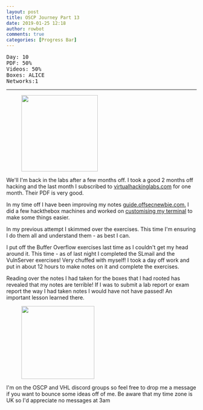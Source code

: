 ```yaml
---
layout: post
title: OSCP Journey Part 13
date: 2019-01-25 12:18
author: rowbot
comments: true
categories: [Progress Bar]
---
```

<!-- wp:preformatted -->
<pre class="wp-block-preformatted">Day: 10<br>PDF: 50%<br>Videos: 50%<br>Boxes: ALICE<br>Networks:1</pre>
<!-- /wp:preformatted -->

<!-- wp:separator -->
<hr class="wp-block-separator"/>
<!-- /wp:separator -->

<!-- wp:image {"id":597,"align":"left","width":202,"height":202} -->
<div class="wp-block-image"><figure class="alignleft is-resized"><img src="http://offsecnewbie.com/wp-content/uploads/2019/01/noun_Poor-Posture_100154.png" alt="" class="wp-image-597" width="202" height="202"/></figure></div>
<!-- /wp:image -->

<!-- wp:paragraph -->
<p>We'll I'm back in the labs after a few months off. I took a good 2 months off hacking and the last month I subscribed to <a href="http://virtualhackinglabs.com" target="_blank" rel="noreferrer noopener" aria-label="virtualhackinglabs.com (opens in a new tab)">virtualhackinglabs.com</a> for one month. Their PDF is very good.</p>
<!-- /wp:paragraph -->

<!-- wp:paragraph -->
<p>In my time off I have been improving my notes <a href="http:// guide.offsecnewbie.com">guide.offsecnewbie.com.</a> I did a few hackthebox machines and worked on <a href="https://guide.offsecnewbie.com/kali-configuration/terminator-shortcuts" target="_blank" rel="noreferrer noopener" aria-label="customising my terminal (opens in a new tab)">customising my terminal</a> to make some things easier.</p>
<!-- /wp:paragraph -->

<!-- wp:paragraph -->
<p>In my previous attempt I skimmed over the exercises. This time I'm ensuring I do them all and understand them - as best I can. </p>
<!-- /wp:paragraph -->

<!-- wp:paragraph -->
<p>I put off the Buffer Overflow exercises last time as I couldn't get my head around it. This time - as of last night I completed the SLmail and the VulnServer exercises! Very chuffed with myself! I took a day off work and put in about 12 hours to make notes on it and complete the exercises. </p>
<!-- /wp:paragraph -->

<!-- wp:paragraph -->
<p>Reading over the notes I had taken for the boxes that I had rooted has revealed that my notes are terrible! If I was to submit a lab report or exam report the way I had taken notes I would have not have passed! An important lesson learned there.</p>
<!-- /wp:paragraph -->

<!-- wp:image {"id":604,"align":"right","width":193,"height":193} -->
<div class="wp-block-image"><figure class="alignright is-resized"><img src="http://offsecnewbie.com/wp-content/uploads/2019/01/noun_Conflict_386113.png" alt="" class="wp-image-604" width="193" height="193"/></figure></div>
<!-- /wp:image -->

<!-- wp:paragraph -->
<p>I'm on the OSCP and VHL discord groups so feel free to drop me a message if you want to bounce some ideas off of me. Be aware that my time zone is UK so I'd appreciate no messages at 3am </p>
<!-- /wp:paragraph -->
